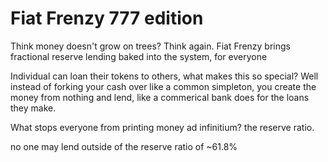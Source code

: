 # Fiat Frenzy 777 edition

Think money doesn't grow on trees? Think again.
Fiat Frenzy brings fractional reserve lending baked into the system, for everyone

Individual can loan their tokens to others, what makes this so special?
Well instead of forking your cash over like a common simpleton, you create the money from nothing and lend, like a commerical bank does for the loans they make.

What stops everyone from printing money ad infinitium? the reserve ratio.

no one may lend outside of the reserve ratio of ~61.8%


